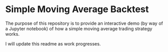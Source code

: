 # Simple Moving Average Backtest

The purpose of this repository is to provide an interactive demo (by way of a Jupyter notebook) of how a simple moving average trading strategy works.

I will update this readme as work progresses.